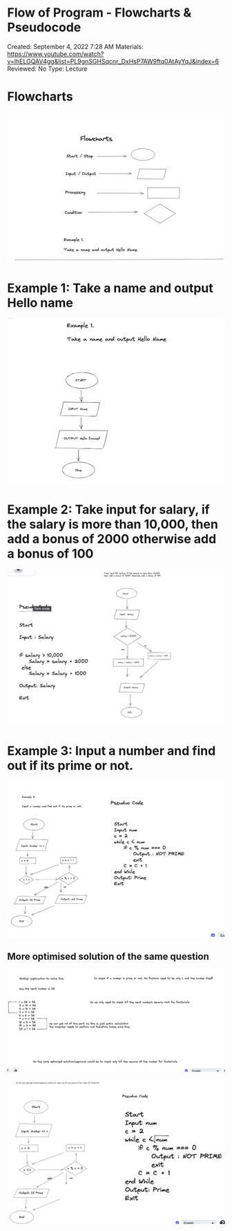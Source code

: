 # Flow of Program - Flowcharts & Pseudocode

Created: September 4, 2022 7:28 AM
Materials: https://www.youtube.com/watch?v=lhELGQAV4gg&list=PL9gnSGHSqcnr_DxHsP7AW9ftq0AtAyYqJ&index=6
Reviewed: No
Type: Lecture

# Flowcharts

![Screenshot 2022-09-04 at 7.32.57 AM.png](Flow%20of%20Program%20-%20Flowcharts%20&%20Pseudocode%203e305315208a403cbdf30bc1f6ee9b31/Screenshot_2022-09-04_at_7.32.57_AM.png)

# Example 1: Take a name and output Hello name

![Screenshot 2022-09-04 at 7.33.28 AM.png](Flow%20of%20Program%20-%20Flowcharts%20&%20Pseudocode%203e305315208a403cbdf30bc1f6ee9b31/Screenshot_2022-09-04_at_7.33.28_AM.png)

# Example 2: Take input for salary, if the salary is more than 10,000, then add a bonus of 2000 otherwise add a bonus of 100

![Screenshot 2022-09-04 at 7.33.46 AM.png](Flow%20of%20Program%20-%20Flowcharts%20&%20Pseudocode%203e305315208a403cbdf30bc1f6ee9b31/Screenshot_2022-09-04_at_7.33.46_AM.png)

# Example 3: Input a number and find out if its prime or not.

![Screenshot 2022-09-04 at 7.33.53 AM.png](Flow%20of%20Program%20-%20Flowcharts%20&%20Pseudocode%203e305315208a403cbdf30bc1f6ee9b31/Screenshot_2022-09-04_at_7.33.53_AM.png)

## More optimised solution of the same question

![Screenshot 2022-09-04 at 7.34.07 AM.png](Flow%20of%20Program%20-%20Flowcharts%20&%20Pseudocode%203e305315208a403cbdf30bc1f6ee9b31/Screenshot_2022-09-04_at_7.34.07_AM.png)

![Screenshot 2022-09-04 at 7.34.33 AM.png](Flow%20of%20Program%20-%20Flowcharts%20&%20Pseudocode%203e305315208a403cbdf30bc1f6ee9b31/Screenshot_2022-09-04_at_7.34.33_AM.png)
